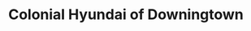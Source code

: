 ---
title: "Colonial Hyundai of Downingtown"
url: /downingtown/colonial-hyundai-of-downingtown/
shop: car
---